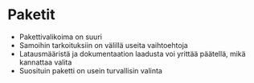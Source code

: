 # Paketit

* Pakettivalikoima on suuri
* Samoihin tarkoituksiin on välillä useita vaihtoehtoja
* Latausmääristä ja dokumentaation laadusta voi yrittää päätellä, mikä kannattaa valita
* Suosituin paketti on usein turvallisin valinta

